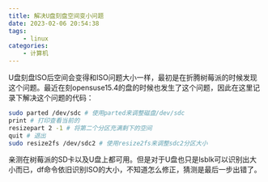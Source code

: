 ```yaml
---
title: 解决U盘刻盘空间变小问题
date: 2023-02-06 20:54:38
tags:
    - linux
categories:
    - 计算机
---
```

U盘刻盘ISO后空间会变得和ISO问题大小一样，最初是在折腾树莓派的时候发现这个问题。最近在刻opensuse15.4的盘的时候也发生了这个问题，因此在这里记录下解决这个问题的代码：
```bash
sudo parted /dev/sdc # 使用parted来调整磁盘/dev/sdc
print # 打印查看当前的
resizepart 2 -1 # 将第二个分区充满剩下的空间
quit # 退出
sudo resize2fs /dev/sdc2 # 使用resize2fs来调整sdc2分区大小
```
亲测在树莓派的SD卡以及U盘上都可用。但是对于U盘也只是lsblk可以识别出大小而已，df命令依旧识别ISO的大小，不知道怎么修正，猜测是最后一步出错了。